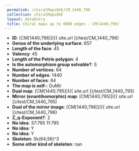 ```yaml
--- 
 permalink: /chiralMaps6kE/CM_1440_796 
 collection: chiralMaps6kE
 layout: dataEntry
 title: Chiral maps up to 6000 edges - CM[1440;796]
---
```


- **ID**: [CM[1440;796]]({{ site.url }}/test/CM_1440_796)
- **Genus of the underlying surface**: 657
- **Length of the face**: 45
- **Valency**: 45
- **Length of the Petrie polygon**: 4
- **Is the automorphism group solvable?**: S
- **Number of vertices**: 64
- **Number of edges**: 1440
- **Number of faces**: 64
- **The map is self-**: DuMir
- **Dual map**: [CM[1440;795]]({{ site.url }}/test/CM_1440_795)
- **Mirror (enantihomorphic) map**: [CM[1440;795]]({{ site.url }}/test/CM_1440_795)
- **Dual of the mirror image**: [CM[1440;796]]({{ site.url }}/test/CM_1440_796)
- **Z_q-Exponent?**: 2
- **No idea**:  37:795 11:795
- **No idea**: Y
- **No idea**: Y
- **Skeleton**: Sk(64;56)^3
- **Some other kind of skeleton**: nan
